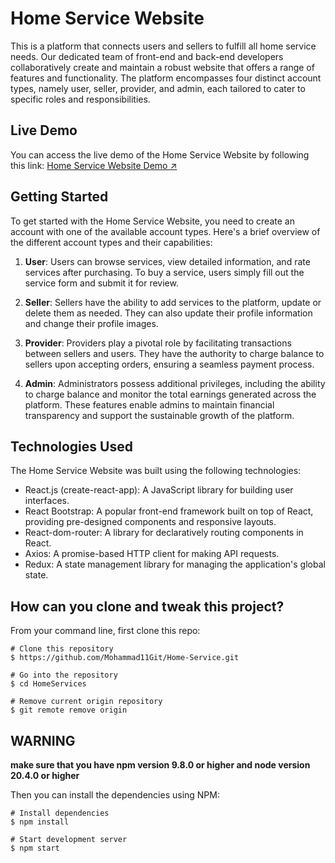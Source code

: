 # Home Service Website

This is a platform that connects users and sellers to fulfill all home service needs. Our dedicated team of front-end and back-end developers collaboratively create and maintain a robust website that offers a range of features and functionality. The platform encompasses four distinct account types, namely user, seller, provider, and admin, each tailored to cater to specific roles and responsibilities.

## Live Demo

You can access the live demo of the Home Service Website by following this link: [Home Service Website Demo ↗](https://home-service-6iln.onrender.com/)

## Getting Started

To get started with the Home Service Website, you need to create an account with one of the available account types. Here's a brief overview of the different account types and their capabilities:

1. **User**: Users can browse services, view detailed information, and rate services after purchasing. To buy a service, users simply fill out the service form and submit it for review.

1. **Seller**: Sellers have the ability to add services to the platform, update or delete them as needed. They can also update their profile information and change their profile images.

1. **Provider**: Providers play a pivotal role by facilitating transactions between sellers and users. They have the authority to charge balance to sellers upon accepting orders, ensuring a seamless payment process.

1. **Admin**: Administrators possess additional privileges, including the ability to charge balance and monitor the total earnings generated across the platform. These features enable admins to maintain financial transparency and support the sustainable growth of the platform.

## Technologies Used

The Home Service Website was built using the following technologies:

- React.js (create-react-app): A JavaScript library for building user interfaces.
- React Bootstrap: A popular front-end framework built on top of React, providing pre-designed components and responsive layouts.
- React-dom-router: A library for declaratively routing components in React.
- Axios: A promise-based HTTP client for making API requests.
- Redux: A state management library for managing the application's global state.


## How can you clone and tweak this project?

From your command line, first clone this repo:

```
# Clone this repository
$ https://github.com/Mohammad11Git/Home-Service.git

# Go into the repository
$ cd HomeServices

# Remove current origin repository
$ git remote remove origin

```
## WARNING
<strong> make sure that you have npm version 9.8.0 or higher and node version 20.4.0 or higher </strong>

Then you can install the dependencies using NPM:

```
# Install dependencies
$ npm install

# Start development server
$ npm start
```
